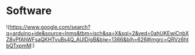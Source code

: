 # Software

!(https://www.google.com/search?q=arduino+ide&source=lnms&tbm=isch&sa=X&sqi=2&ved=0ahUKEwiCnbXZ8vPfAhWFsaQKHTvuBs4Q_AUIDigB&biw=1366&bih=626#imgrc=QRVz6htbQTxpmM:)
